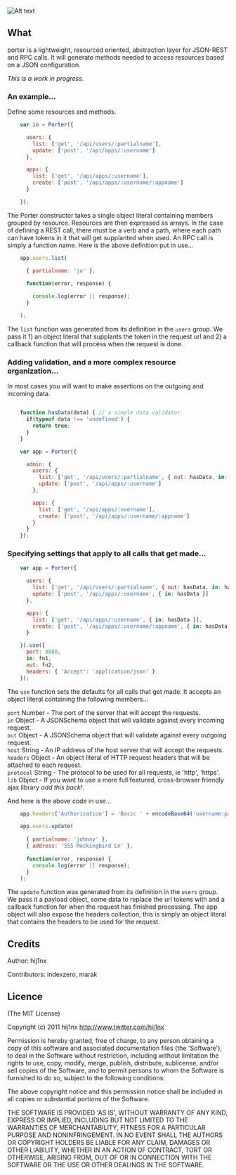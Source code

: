 ![Alt text](https://github.com/hij1nx/Porter/raw/master/doc/logo.png)<br/>

## What

porter is a lightweight, resourced oriented, abstraction layer for JSON-REST and RPC calls. It will generate methods needed to access resources based on a JSON configuration.

*This is a work in progress.*

### An example...
Define some resources and methods.

```javascript
    var io = Porter({

      users: {
        list: ['get', '/api/users/:partialname'],
        update: ['post', '/api/apps/:username']
      },

      apps: {
        list: ['get', '/api/apps/:username'],
        create: ['post', '/api/apps/:username/:appname']
      }

    });
```

The Porter constructor takes a single object literal containing members grouped by resource. Resources are then expressed as arrays. In the case of defining a REST call, there must be a verb and a path, where each path can have tokens in it that will get supplanted when used. An RPC call is simply a function name. Here is the above definition put in use...

```javascript
    app.users.list(

      { partialname: 'jo' },

      function(error, response) {
        
        console.log(error || response);
      }

    );
```

The `list` function was generated from its definition in the `users` group. We pass it 1) an object literal that supplants the token in the request url and 2) a callback function that will process when the request is done.

### Adding validation, and a more complex resource organization...
In most cases you will want to make assertions on the outgoing and incoming data.

```javascript

    function hasData(data) { // a simple data validator.
      if(typeof data !== 'undefined') {
        return true;
      }
    }

    var app = Porter({

      admin: {
        users: {
          list: ['get', '/api/users/:partialname', { out: hasData, in: hasData }],
          update: ['post', '/api/apps/:username']
        },

        apps: {
          list: ['get', '/api/apps/:username'],
          create: ['post', '/api/apps/:username/:appname']
        }
      }
    });
```

### Specifying settings that apply to all calls that get made...

```javascript
    var app = Porter({

      users: {
        list: ['get', '/api/users/:partialname', { out: hasData, in: hasData }],
        update: ['post', '/api/apps/:username', { in: hasData }]
      },

      apps: {
        list: ['get', '/api/apps/:username', { in: hasData }],
        create: ['post', '/api/apps/:username/:appname', { in: hasData }]
      }

    }).use({
      port: 8080,
      in: fn1,
      out: fn2,
      headers: { 'Accept': 'application/json' }
    });
```

The `use` function sets the defaults for all calls that get made. It accepts an object literal containing the following members...

`port` Number - The port of the server that will accept the requests.<br/>
`in` Object - A JSONSchema object that will validate against every incoming request.<br/>
`out` Object - A JSONSchema object that will validate against every outgoing request.<br/>
`host` String - An IP address of the host server that will accept the requests.<br/>
`headers` Object - An object literal of HTTP request headers that will be attached to each request.<br/>
`protocol` String - The protocol to be used for all requests, ie 'http', 'https'.<br/>
`lib` Object - If you want to use a more full featured, cross-browser friendly ajax library *add this back!*.<br/>

And here is the above code in use...

```javascript
    app.headers['Authorization'] = 'Basic ' + encodeBase64('username:password');

    app.users.update(
      
      { partialname: 'johnny' },
      { address: '555 Mockingbird Ln' },
      
      function(error, response) {
        console.log(error || response);
      }
    );
```

The `update` function was generated from its definition in the `users` group. We pass it a payload object, some data to replace the url tokens with and a callback function for when the request has finished processing. The app object will also expose the headers collection, this is simply an object literal that contains the headers to be used for the request.
      
## Credits

Author: hij1nx

Contributors: indexzero, marak

## Licence

(The MIT License)

Copyright (c) 2011 hij1nx <http://www.twitter.com/hij1nx>

Permission is hereby granted, free of charge, to any person obtaining a copy of this software and associated documentation files (the 'Software'), to deal in the Software without restriction, including without limitation the rights to use, copy, modify, merge, publish, distribute, sublicense, and/or sell copies of the Software, and to permit persons to whom the Software is furnished to do so, subject to the following conditions:

The above copyright notice and this permission notice shall be included in all copies or substantial portions of the Software.

THE SOFTWARE IS PROVIDED 'AS IS', WITHOUT WARRANTY OF ANY KIND, EXPRESS OR IMPLIED, INCLUDING BUT NOT LIMITED TO THE WARRANTIES OF MERCHANTABILITY, FITNESS FOR A PARTICULAR PURPOSE AND NONINFRINGEMENT. IN NO EVENT SHALL THE AUTHORS OR COPYRIGHT HOLDERS BE LIABLE FOR ANY CLAIM, DAMAGES OR OTHER LIABILITY, WHETHER IN AN ACTION OF CONTRACT, TORT OR OTHERWISE, ARISING FROM, OUT OF OR IN CONNECTION WITH THE SOFTWARE OR THE USE OR OTHER DEALINGS IN THE SOFTWARE.
